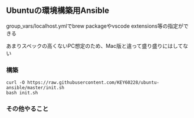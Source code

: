 ## Ubuntuの環境構築用Ansible

group_vars/localhost.ymlでbrew packageやvscode extensions等の指定ができる

あまりスペックの高くないPC想定のため、Mac版と違って盛り盛りにはしてない

### 構築

```
curl -O https://raw.githubusercontent.com/KEY60228/ubuntu-ansible/master/init.sh
bash init.sh
```

### その他やること
